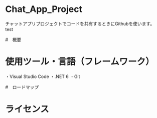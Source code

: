 # Chat_App_Project
チャットアプリプロジェクトでコードを共有するときにGithubを使います。
test

#　概要

# 使用ツール・言語（フレームワーク）
・Visual Studio Code
・.NET 6
・Git

#　ロードマップ

# ライセンス